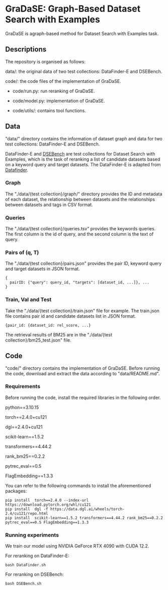 # GraDaSE: Graph-Based Dataset Search with Examples

GraDaSE is agraph-based method for Dataset Search with Examples task.

[//]: # (We provide the implementaion of GraDaSE based on the official PyTorch implementation of HGB&#40;https://github.com/THUDM/HGB&#41;)

## Descriptions
The repository is organised as follows:

data/: the original data of two test collections: DataFinder-E and DSEBench.

code/: the code files of the implementation of GraDaSE.

- code/run.py: run reranking of GraDaSE.

- code/model.py: implementation of GraDaSE.

- code/utils/: contains tool functions.

## Data

"data/" directory contains the information of dataset graph and data for two test collections: DataFinder-E and DSEBench.

DataFinder-E and [DSEBench](https://github.com/nju-websoft/DSEBench) are test collections for Dataset Search with Examples, which is the task of reranking a list of candidate datasets based on a keyword query and target datasets. The DataFinder-E is adapted from [Datafinder](https://github.com/viswavi/datafinder). 

### Graph

The "./data/{test collection}/graph/" directory provides the ID and metadata of each dataset, the relationship between datasets and the relationships between datasets and tags in CSV format.

### Queries

The "./data/{test collection}/queries.tsv" provides the keywords queries. The first column is the id of query, and the second column is the text of query.

### Pairs of (q, T)

The "./data/{test collection}/pairs.json" provides the pair ID, keyword query and target datasets in JSON format. 

```
{
  pairID: {"query": query_id, "targets": [dataset_id, ...]}, ...
}
```

### Train, Val and Test
Take the "./data/{test collection}/train.json" file for example. The train.json file contains pair id and candidate datasets list in JSON format.

```
{pair_id: {dataset_id: rel_score, ...}
```

The retrieval results of BM25 are in the "./data/{test collection}/bm25_test.json" file.

## Code

"code/" directory contains the implementation of GraDaSE. Before running the code, download and extract the data according to "data/README.md".

### Requirements

Before running the code, install the required libraries in the following order.

python==3.10.15

torch==2.4.0+cu121

dgl==2.4.0+cu121

scikit-learn==1.5.2

transformers==4.44.2

rank_bm25==0.2.2

pytrec_eval==0.5

FlagEmbedding==1.3.3

You can refer to the following commands to install the aforementioned packages:
```
pip install  torch==2.4.0 --index-url https://download.pytorch.org/whl/cu121
pip install  dgl -f https://data.dgl.ai/wheels/torch-2.4/cu121/repo.html
pip install  scikit-learn==1.5.2 transformers==4.44.2 rank_bm25==0.2.2 pytrec_eval==0.5 FlagEmbedding==1.3.3
```

### Running experiments
We train our model using NVIDIA GeForce RTX 4090 with CUDA 12.2.

For reranking on DataFinder-E:

```
bash DataFinder.sh
```

For reranking on DSEBench:

```
bash DSEBench.sh
```

